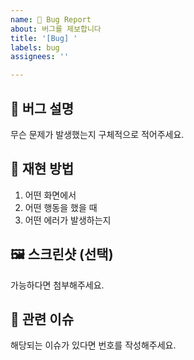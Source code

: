 ```yaml
---
name: 🐞 Bug Report
about: 버그를 제보합니다
title: '[Bug] '
labels: bug
assignees: ''

---
```


## 🐛 버그 설명
무슨 문제가 발생했는지 구체적으로 적어주세요.

## 🧪 재현 방법
1. 어떤 화면에서
2. 어떤 행동을 했을 때
3. 어떤 에러가 발생하는지

## 🖼️ 스크린샷 (선택)
가능하다면 첨부해주세요.

## 📎 관련 이슈
해당되는 이슈가 있다면 번호를 작성해주세요.

